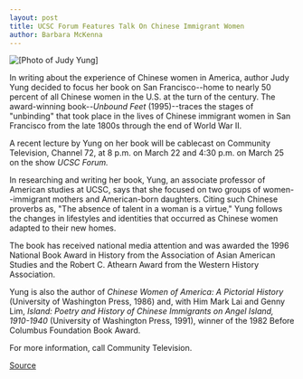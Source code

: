 ```yaml
---
layout: post
title: UCSC Forum Features Talk On Chinese Immigrant Women
author: Barbara McKenna
---
```


![\[Photo of Judy Yung\]][1]

In writing about the experience of Chinese women in America, author Judy Yung decided to focus her book on San Francisco--home to nearly 50 percent of all Chinese women in the U.S. at the turn of the century. The award-winning book--_Unbound Feet_ (1995)--traces the stages of "unbinding" that took place in the lives of Chinese immigrant women in San Francisco from the late 1800s through the end of World War II.

A recent lecture by Yung on her book will be cablecast on Community Television, Channel 72, at 8 p.m. on March 22 and 4:30 p.m. on March 25 on the show _UCSC Forum._

In researching and writing her book, Yung, an associate professor of American studies at UCSC, says that she focused on two groups of women--immigrant mothers and American-born daughters. Citing such Chinese proverbs as, "The absence of talent in a woman is a virtue," Yung follows the changes in lifestyles and identities that occurred as Chinese women adapted to their new homes.

The book has received national media attention and was awarded the 1996 National Book Award in History from the Association of Asian American Studies and the Robert C. Athearn Award from the Western History Association.

Yung is also the author of _Chinese Women of America: A Pictorial History_ (University of Washington Press, 1986) and, with Him Mark Lai and Genny Lim, _Island: Poetry and History of Chinese Immigrants on Angel Island, 1910-1940_ (University of Washington Press, 1991), winner of the 1982 Before Columbus Foundation Book Award.

For more information, call Community Television.

[1]: http://www1.ucsc.edu/oncampus/currents/97-98/art/yung_judy.98-03-16.gif

[Source](http://www1.ucsc.edu/oncampus/currents/97-98/03-16/yung.htm "Permalink to Judy Yung lecture on Community TV: 03-16-98")
